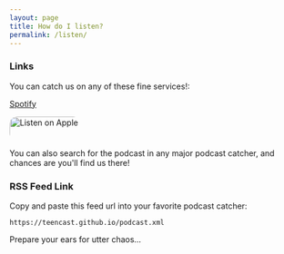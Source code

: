 ```yaml
---
layout: page
title: How do I listen?
permalink: /listen/
---
```


### Links

You can catch us on any of these fine services!:

[Spotify](https://www.youtube.com/watch?v=DLzxrzFCyOs)

<a href="https://podcasts.apple.com/us/podcast/the-r-teenagers-teencast/id1558379661?itsct=podcast_box&amp;itscg=30200" style="display: inline-block; overflow: hidden; border-radius: 13px; width: 125px; height: 42px;"><img src="https://tools.applemediaservices.com/api/badges/listen-on-apple-podcasts/badge/en-us?size=250x83&amp;releaseDate=1609540200&h=853c1489fbd36d3fa4baecf33acb67f9" alt="Listen on Apple Podcasts" style="border-radius: 13px; width: 250px; height: 83px;"></a>

You can also search for the podcast in any major podcast catcher, and chances are you'll find us there!

### RSS Feed Link

Copy and paste this feed url into your favorite podcast catcher:

`https://teencast.github.io/podcast.xml`


Prepare your ears for utter chaos...